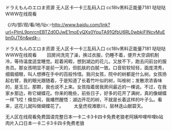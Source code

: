 ドラえもんのエロま资源
无人区卡一卡三乱码入口
cc18lv黑料正能量7181
哒哒哒WWW在线观看


《/内/部/观/看/地/址👉http://www.baidu.com/link?url=PImL9pnrcnEBTZd0DJwE1moEyQXs0YpuTA91QfbU6RL0wbkiFlNcvMuEbn0iJT6n&wd》--

ドラえもんのエロま资源
无人区卡一卡三乱码入口
cc18lv黑料正能量7181
哒哒哒WWW在线观看
　　回房间洗完了澡，换过衣服，仍睡不着，便开大空调机制冷，等待温度适宜睡觉。趁着闲暇，想到湖边的花儿，又放不下，跑去问前台的服务员。那女孩明显不是前一天的，但肌肤的白腻一致。口音软软轻轻，面庞清秀，细眉细眼，叫人想捧在手中的百般怜惜。我问女孩，院中的树都是什么树。女孩扬起右臂，我的眼光跟随着，于是知道了长着竹叶似的树，叫桉树；发散浓浓香味的，是玉兰。那颗，我也说不上来。女孩指着居我房间最近的一棵说。不过，在我家乡那边，称它蝴蝶花。你来的晚些，前些日子，好多的花开了满树，真的像蝴蝶一样飞哎！倏忽间，我幡然醒悟：湖边开花的树，不就是长着这样的叶子么。看来，这花儿就叫做蝴蝶花了。
　　太皇虎视滩歌川，层林迭山献碧天。





无人区在线观看免费国语完整日本一卡二卡3卡四卡免费老狼老阿姨哔哩哔哩b站肉片入口日本一卡二卡3卡四卡免费老狼
